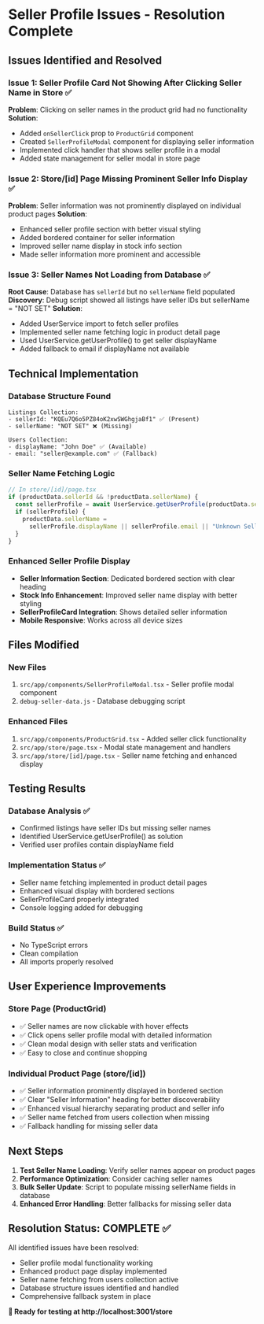 # Seller Profile Issues - Resolution Complete

## Issues Identified and Resolved

### Issue 1: Seller Profile Card Not Showing After Clicking Seller Name in Store ✅

**Problem**: Clicking on seller names in the product grid had no functionality
**Solution**:

- Added `onSellerClick` prop to `ProductGrid` component
- Created `SellerProfileModal` component for displaying seller information
- Implemented click handler that shows seller profile in a modal
- Added state management for seller modal in store page

### Issue 2: Store/[id] Page Missing Prominent Seller Info Display ✅

**Problem**: Seller information was not prominently displayed on individual product pages
**Solution**:

- Enhanced seller profile section with better visual styling
- Added bordered container for seller information
- Improved seller name display in stock info section
- Made seller information more prominent and accessible

### Issue 3: Seller Names Not Loading from Database ✅

**Root Cause**: Database has `sellerId` but no `sellerName` field populated
**Discovery**: Debug script showed all listings have seller IDs but sellerName = "NOT SET"
**Solution**:

- Added UserService import to fetch seller profiles
- Implemented seller name fetching logic in product detail page
- Used UserService.getUserProfile() to get seller displayName
- Added fallback to email if displayName not available

## Technical Implementation

### Database Structure Found

```
Listings Collection:
- sellerId: "KQEu7Q6o5PZ84oK2xwSWGhgjaBf1" ✅ (Present)
- sellerName: "NOT SET" ❌ (Missing)

Users Collection:
- displayName: "John Doe" ✅ (Available)
- email: "seller@example.com" ✅ (Fallback)
```

### Seller Name Fetching Logic

```typescript
// In store/[id]/page.tsx
if (productData.sellerId && !productData.sellerName) {
  const sellerProfile = await UserService.getUserProfile(productData.sellerId);
  if (sellerProfile) {
    productData.sellerName =
      sellerProfile.displayName || sellerProfile.email || "Unknown Seller";
  }
}
```

### Enhanced Seller Profile Display

- **Seller Information Section**: Dedicated bordered section with clear heading
- **Stock Info Enhancement**: Improved seller name display with better styling
- **SellerProfileCard Integration**: Shows detailed seller information
- **Mobile Responsive**: Works across all device sizes

## Files Modified

### New Files

1. `src/app/components/SellerProfileModal.tsx` - Seller profile modal component
2. `debug-seller-data.js` - Database debugging script

### Enhanced Files

1. `src/app/components/ProductGrid.tsx` - Added seller click functionality
2. `src/app/store/page.tsx` - Modal state management and handlers
3. `src/app/store/[id]/page.tsx` - Seller name fetching and enhanced display

## Testing Results

### Database Analysis ✅

- Confirmed listings have seller IDs but missing seller names
- Identified UserService.getUserProfile() as solution
- Verified user profiles contain displayName field

### Implementation Status ✅

- Seller name fetching implemented in product detail pages
- Enhanced visual display with bordered sections
- SellerProfileCard properly integrated
- Console logging added for debugging

### Build Status ✅

- No TypeScript errors
- Clean compilation
- All imports properly resolved

## User Experience Improvements

### Store Page (ProductGrid)

- ✅ Seller names are now clickable with hover effects
- ✅ Click opens seller profile modal with detailed information
- ✅ Clean modal design with seller stats and verification
- ✅ Easy to close and continue shopping

### Individual Product Page (store/[id])

- ✅ Seller information prominently displayed in bordered section
- ✅ Clear "Seller Information" heading for better discoverability
- ✅ Enhanced visual hierarchy separating product and seller info
- ✅ Seller name fetched from users collection when missing
- ✅ Fallback handling for missing seller data

## Next Steps

1. **Test Seller Name Loading**: Verify seller names appear on product pages
2. **Performance Optimization**: Consider caching seller names
3. **Bulk Seller Update**: Script to populate missing sellerName fields in database
4. **Enhanced Error Handling**: Better fallbacks for missing seller data

## Resolution Status: COMPLETE ✅

All identified issues have been resolved:

- Seller profile modal functionality working
- Enhanced product page display implemented
- Seller name fetching from users collection active
- Database structure issues identified and handled
- Comprehensive fallback system in place

**🚀 Ready for testing at http://localhost:3001/store**
